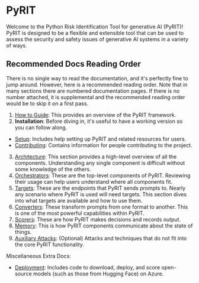 # PyRIT

Welcome to the Python Risk Identification Tool for generative AI (PyRIT)! PyRIT is designed to be a flexible and extensible tool that can be used to assess the security and safety issues of generative AI systems in a variety of ways.

## Recommended Docs Reading Order

There is no single way to read the documentation, and it's perfectly fine to jump around. However, here is a recommended reading order. Note that in many sections there are numbered documentation pages. If there is no number attached, it is supplemental and the recommended reading order would be to skip it on a first pass.

1. [How to Guide](./how_to_guide.ipynb): This provides an overview of the PyRIT framework.
2. **Installation**: Before diving in, it's useful to have a working version so you can follow along.
  - [Setup](./setup/install_pyrit.md): Includes help setting up PyRIT and related resources for users.
  - [Contributing](./contributing/README.md): Contains information for people contributing to the project.
3. [Architecture](./code/architecture.md): This section provides a high-level overview of all the components. Understanding any single component is difficult without some knowledge of the others.
4. [Orchestrators](./code/orchestrators/1_orchestrator.md): These are the top-level components of PyRIT. Reviewing their usage can help users understand where all components fit.
5. [Targets](./code/targets/1_prompt_targets.md): These are the endpoints that PyRIT sends prompts to. Nearly any scenario where PyRIT is used will need targets. This section dives into what targets are available and how to use them.
6. [Converters](./code/converters/1_converters.ipynb): These transform prompts from one format to another. This is one of the most powerful capabilities within PyRIT.
7. [Scorers](./code/scoring/1_scoring.md): These are how PyRIT makes decisions and records output.
8. [Memory](./code/memory/1_duck_db_memory.ipynb): This is how PyRIT components communicate about the state of things.
9. [Auxiliary Attacks](./code/auxiliary_attacks/1_auxiliary_attacks.ipynb): (Optional) Attacks and techniques that do not fit into the core PyRIT functionality.

Miscellaneous Extra Docs:

- [Deployment](./deployment/README.md): Includes code to download, deploy, and score open-source models (such as those from Hugging Face) on Azure.
